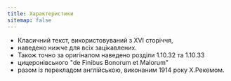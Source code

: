 ```yaml
---
title: Характеристики
sitemap: false
---
```


- Класичний текст, використовуваний з XVI сторіччя,
- наведено нижче для всіх зацікавлених.
- Також точно за оригіналом наведено розділи 1.10.32 та 1.10.33
- цицеронівського "de Finibus Bonorum et Malorum"
- разом із перекладом англійською, виконаним 1914 року Х.Рекемом.
